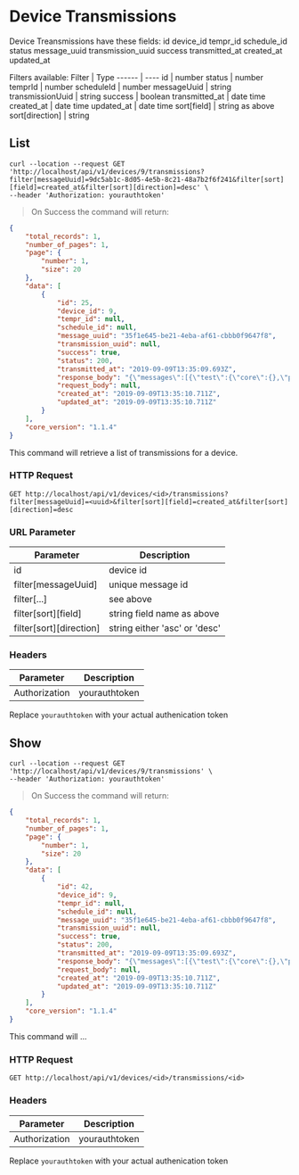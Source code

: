 # Device Transmissions


Device Treansmissions have these fields:
id 
device_id 
tempr_id 
schedule_id 
status 
message_uuid
transmission_uuid 
success 
transmitted_at
created_at 
updated_at


Filters available:
Filter | Type
------ | ----
id | number
status | number
temprId | number
scheduleId | number
messageUuid | string 
transmissionUuid | string 
success | boolean
transmitted_at | date time
created_at | date time
updated_at | date time
sort[field] | string as above
sort[direction] | string

[//]:#(*****************************************************************************)

## List

```shell
curl --location --request GET 'http://localhost/api/v1/devices/9/transmissions?filter[messageUuid]=9dc5ab1c-8d05-4e5b-8c21-48a7b2f6f241&filter[sort][field]=created_at&filter[sort][direction]=desc' \
--header 'Authorization: yourauthtoken'
```

> On Success the command will return:

```json
{
    "total_records": 1,
    "number_of_pages": 1,
    "page": {
        "number": 1,
        "size": 20
    },
    "data": [
        {
            "id": 25,
            "device_id": 9,
            "tempr_id": null,
            "schedule_id": null,
            "message_uuid": "35f1e645-be21-4eba-af61-cbbb0f9647f8",
            "transmission_uuid": null,
            "success": true,
            "status": 200,
            "transmitted_at": "2019-09-09T13:35:09.693Z",
            "response_body": "{\"messages\":[{\"test\":{\"core\":{},\"pii\":{\"custom\":{}},\"custom\":{\"raw\":{\"name\":\"patient1\",\"result\":\"negative\"}}},\"sample\":{\"core\":{},\"pii\":{\"custom\":{}},\"custom\":{}},\"patient\":{\"core\":{},\"pii\":{\"custom\":{}},\"custom\":{}},\"encounter\":{\"core\":{},\"pii\":{\"custom\":{}},\"custom\":{}}}]}",
            "request_body": null,
            "created_at": "2019-09-09T13:35:10.711Z",
            "updated_at": "2019-09-09T13:35:10.711Z"
        }
    ],
    "core_version": "1.1.4"
}
```

This command will retrieve a list of transmissions for a device.

### HTTP Request

`GET http://localhost/api/v1/devices/<id>/transmissions?filter[messageUuid]=<uuid>&filter[sort][field]=created_at&filter[sort][direction]=desc`

### URL Parameter

Parameter | Description
--------- | -----------
id | device id
filter[messageUuid] | unique message id
filter[...] | see above
filter[sort][field] | string field name as above
filter[sort][direction] | string either 'asc' or 'desc'

### Headers

Parameter | Description
--------- | -----------
Authorization | yourauthtoken

<aside class="notice">Replace <code>yourauthtoken</code> with your actual authenication token</aside>



[//]:#(*****************************************************************************)

## Show

```shell
curl --location --request GET 'http://localhost/api/v1/devices/9/transmissions' \
--header 'Authorization: yourauthtoken'
```

> On Success the command will return:

```json
{
    "total_records": 1,
    "number_of_pages": 1,
    "page": {
        "number": 1,
        "size": 20
    },
    "data": [
        {
            "id": 42,
            "device_id": 9,
            "tempr_id": null,
            "schedule_id": null,
            "message_uuid": "35f1e645-be21-4eba-af61-cbbb0f9647f8",
            "transmission_uuid": null,
            "success": true,
            "status": 200,
            "transmitted_at": "2019-09-09T13:35:09.693Z",
            "response_body": "{\"messages\":[{\"test\":{\"core\":{},\"pii\":{\"custom\":{}},\"custom\":{\"raw\":{\"name\":\"patient1\",\"result\":\"negative\"}}},\"sample\":{\"core\":{},\"pii\":{\"custom\":{}},\"custom\":{}},\"patient\":{\"core\":{},\"pii\":{\"custom\":{}},\"custom\":{}},\"encounter\":{\"core\":{},\"pii\":{\"custom\":{}},\"custom\":{}}}]}",
            "request_body": null,
            "created_at": "2019-09-09T13:35:10.711Z",
            "updated_at": "2019-09-09T13:35:10.711Z"
        }
    ],
    "core_version": "1.1.4"
}
```

This command will ...

### HTTP Request

`GET http://localhost/api/v1/devices/<id>/transmissions/<id>`

### Headers

Parameter | Description
--------- | -----------
Authorization | yourauthtoken

<aside class="notice">Replace <code>yourauthtoken</code> with your actual authenication token</aside>
